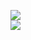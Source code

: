 [![](https://img.shields.io/badge/Made%20With-Github%20Spray-lightgrey.svg?style=for-the-badge&logo=github)](https://github.com/Annihil/github-spray#23787)  
[![](https://i.imgur.com/2DrTn0Z.gif)](https://github.com/Annihil/github-spray)